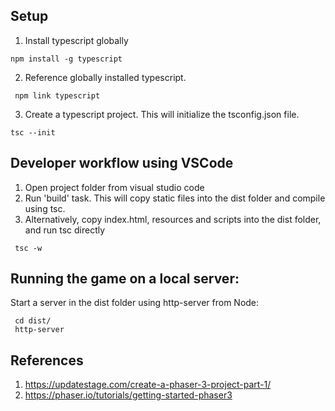 ## Setup
1. Install typescript globally
```
npm install -g typescript
```
2. Reference globally installed typescript.
```
 npm link typescript
```
3. Create a typescript project. This will initialize the tsconfig.json file.
```
tsc --init
```

## Developer workflow using VSCode
1. Open project folder from visual studio code
2. Run 'build' task. This will copy static files into the dist folder and compile using tsc.
3. Alternatively, copy index.html, resources and scripts into the dist folder, and run tsc directly
```
 tsc -w
```

## Running the game on a local server:
Start a server in the dist folder using http-server from Node:
```
 cd dist/
 http-server
```

## References
1. https://updatestage.com/create-a-phaser-3-project-part-1/
2. https://phaser.io/tutorials/getting-started-phaser3